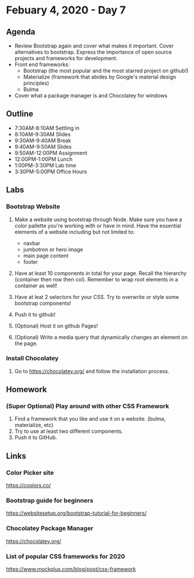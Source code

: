 # Febuary 4, 2020 - Day 7

## Agenda

- Review Bootstrap again and cover what makes it important. Cover alternatives to bootstrap. Express the importance of open source projects and frameworks for development.
- Front end frameworks:
    - Bootstrap (the most popular and the most starred project on github!)
    - Materialize (framework that abides by Google's material design principles)
    - Bulma
- Cover what a package manager is and Chocolatey for windows

## Outline

- 7:30AM-8:10AM  Settling in
- 8:10AM-9:30AM Slides 
- 9:30AM-9:40AM Break
- 9:40AM-9:50AM Slides
- 9:50AM-12:00PM Assignment
- 12:00PM-1:00PM Lunch 
- 1:00PM-3:30PM Lab time
- 3:30PM-5:00PM Office Hours 

## Labs 

### Bootstrap Website

1. Make a website using bootstrap through Node. Make sure you have a color pallette you're working with or have in mind. Have the essential elements of a website including but not limited to:

    - navbar
    - jumbotron or hero image
    - main page content
    - footer


2. Have at least 10 components in total for your page. Recall the hierarchy (container then row then col). Remember to wrap root elements in a container as well!
3. Have at leat 2 selectors for your CSS. Try to overwrite or style some bootstrap components! 
4. Push it to github!
5. (Optional) Host it on github Pages!
6. (Optional) Write a media query that dynamically changes an element on the page. 

### Install Chocolatey 

1. Go to https://chocolatey.org/ and follow the installation process. 


## Homework

### (Super Optional) Play around with other CSS Framework

1. Find a framework that you like and use it on a website. (bulma, materialize, etc)
2. Try to use at least two different components. 
3. Push it to GitHub. 


## Links

### Color Picker site

https://coolors.co/

### Bootstrap guide for beginners

https://websitesetup.org/bootstrap-tutorial-for-beginners/

### Chocolatey Package Manager

https://chocolatey.org/ 

### List of popular CSS frameworks for 2020

https://www.mockplus.com/blog/post/css-framework

